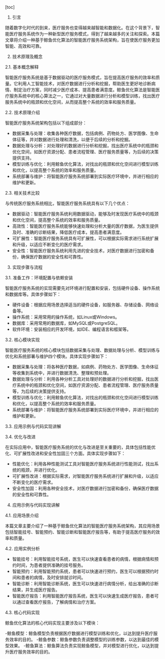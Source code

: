 
[toc]                    
                
                
1. 引言

随着数字化时代的到来，医疗服务也变得越来越智能和数据化。在这个背景下，智能医疗服务系统作为一种新型医疗服务模式，得到了越来越多的关注和探索。本篇文章将介绍一种基于鲸鱼优化算法的智能医疗服务系统架构，旨在使医疗服务更加智能、高效和可靠。

2. 技术原理及概念

2.1. 基本概念解释

智能医疗服务系统是基于数据驱动的医疗服务模式，旨在提高医疗服务的效率和质量。它利用人工智能技术，对医疗数据进行分析和挖掘，帮助医生更好地诊断病情、制定治疗方案，同时减少医疗成本、提高患者满意度。鲸鱼优化算法是智能医疗服务系统中的核心算法之一，它通过对大量数据进行分析和模型训练，找出医疗服务系统中的瓶颈和优化空间，从而提高整个系统的效率和服务质量。

2.2. 技术原理介绍

智能医疗服务系统架构包括以下组成部分：

- 数据采集与处理：收集各种医疗数据，包括病例、药物处方、医学图像、生命体征等，并对数据进行处理和清洗，以便于后续的分析和挖掘。
- 数据处理与分析：对处理好的数据进行分析和挖掘，找出医疗系统中的瓶颈和优化空间，如医疗资源分配、患者流程管理、医疗服务质量等，为后续的决策提供支持。
- 模型训练与优化：利用鲸鱼优化算法，对找出的瓶颈和优化空间进行模型训练和优化，以提高整个系统的效率和服务质量。
- 系统部署与维护：将智能医疗服务系统部署到实际医疗环境中，并进行相应的维护和更新。

2.3. 相关技术比较

与传统医疗服务系统相比，智能医疗服务系统具有以下几个优点：

- 数据驱动：智能医疗服务系统利用数据驱动，能够及时发现医疗系统中的瓶颈和优化空间，提高整个系统的效率和服务质量。
- 高效性：智能医疗服务系统能够快速处理和分析大量的医疗数据，为医生提供及时、准确的诊断结果，降低医疗成本，提高患者满意度。
- 可扩展性：智能医疗服务系统具有可扩展性，可以根据实际需求进行系统扩展和升级，以适应不断变化的医疗需求。
- 安全性：智能医疗服务系统利用先进的安全技术，对医疗数据进行加密和备份，确保医疗数据的安全性和可靠性。

3. 实现步骤与流程

3.1. 准备工作：环境配置与依赖安装

智能医疗服务系统的实现需要先对环境进行配置和安装，包括硬件设备、操作系统和数据库等。具体步骤如下：

- 硬件设备：根据应用场景选择适当的硬件设备，如服务器、存储设备、网络设备等。
- 操作系统：采用常用的操作系统，如Linux或Windows。
- 数据库：采用常用的数据库，如MySQL或PostgreSQL。
- 软件环境：安装相应的开发环境，如IDE、编程语言和框架等。

3.2. 核心模块实现

智能医疗服务系统的核心模块包括数据采集与处理、数据处理与分析、模型训练与优化和系统部署与维护四个模块。具体实现步骤如下：

- 数据采集与处理：将各种医疗数据，如病例、药物处方、医学图像、生命体征等收集到系统中，并进行数据清洗、整理和预处理。
- 数据处理与分析：利用各种分析工具对处理好的数据进行分析和挖掘，找出医疗系统中的瓶颈和优化空间，如医疗资源分配、患者流程管理、医疗服务质量等，为后续的决策提供支持。
- 模型训练与优化：利用鲸鱼优化算法，对找出的瓶颈和优化空间进行模型训练和优化，以提高整个系统的效率和服务质量。
- 系统部署与维护：将智能医疗服务系统部署到实际医疗环境中，并进行相应的维护和更新。

3.3. 应用示例与代码实现讲解

3.4. 优化与改进

在实际应用中，智能医疗服务系统的优化与改进是至关重要的，具体包括性能优化、可扩展性改进和安全性加固三个方面。具体实现步骤如下：

- 性能优化：利用各种性能测试工具对智能医疗服务系统进行性能测试，找出系统的瓶颈，并进行优化。
- 可扩展性改进：根据实际需求，对智能医疗服务系统进行扩展和升级，以适应不断变化的医疗需求。
- 安全性加固：利用各种安全技术，对医疗数据进行加密和备份，确保医疗数据的安全性和可靠性。

4. 应用示例与代码实现讲解

4.1. 应用场景介绍

本篇文章主要介绍了一种基于鲸鱼优化算法的智能医疗服务系统架构，其应用场景包括智能挂号、智能预约、智能诊断和智能医疗报告等，有助于提高医疗服务的效率和质量。

4.2. 应用实例分析

- 智能挂号：利用智能挂号系统，医生可以快速查看患者的病情，根据病情和预约时间，为患者提供准确的挂号服务。
- 智能预约：利用智能预约系统，患者可以快速进行预约，医生可以根据预约时间和患者的病情，及时安排就诊时间。
- 智能诊断：利用智能诊断系统，医生可以快速进行病情分析，给出准确的诊断结果，并生成医疗报告。
- 智能医疗报告：利用智能医疗报告系统，医生可以快速生成医疗报告，患者可以通过查看医疗报告，了解病情和治疗方案。

4.3. 核心代码实现

鲸鱼优化算法的核心代码实现主要涉及以下模块：

-鲸鱼模型：鲸鱼模型负责根据医疗数据进行模型训练和优化，以达到提升医疗服务效率的目的。
-鲸鱼参数：鲸鱼参数负责调整模型的训练参数，以达到最佳的模型效果。
-鲸鱼算法：鲸鱼算法负责实现鲸鱼模型，并对模型进行优化，以达到提升医疗服务效率的目的。

